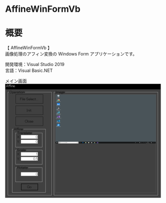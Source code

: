 # AffineWinFormVb

# 概要
【 AffineWinFormVb 】  
画像処理のアフィン変換の Windows Form アプリケーションです。  

開発環境：Visual Studio 2019  
言語：Visual Basic.NET 

メイン画面  
![スクリーンショット](https://github.com/toshinomi/AffineWinFormVb/blob/master/AffineWinFormVb.png)
